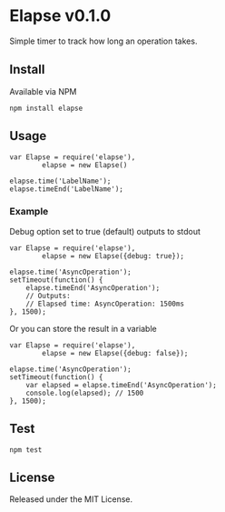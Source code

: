 # Elapse v0.1.0

Simple timer to track how long an operation takes.

## Install

Available via NPM

```
npm install elapse
```

## Usage

```
var Elapse = require('elapse'),
		elapse = new Elapse()

elapse.time('LabelName');
elapse.timeEnd('LabelName');
```

### Example

Debug option set to true (default) outputs to stdout

```
var Elapse = require('elapse'),
		elapse = new Elapse({debug: true});

elapse.time('AsyncOperation');
setTimeout(function() {
	elapse.timeEnd('AsyncOperation');
	// Outputs:
	// Elapsed time: AsyncOperation: 1500ms
}, 1500);

```

Or you can store the result in a variable

```
var Elapse = require('elapse'),
		elapse = new Elapse({debug: false});

elapse.time('AsyncOperation');
setTimeout(function() {
	var elapsed = elapse.timeEnd('AsyncOperation');
	console.log(elapsed); // 1500
}, 1500);

```

## Test

```
npm test
```

## License

Released under the MIT License.
